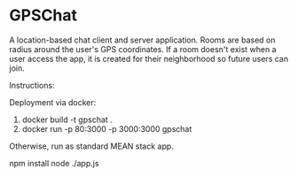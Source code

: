 GPSChat
===========

A location-based chat client and server application. Rooms are based on radius around the user's GPS coordinates. If a room doesn't exist when a user access the app, it is created for their neighborhood so future users can join.

Instructions:

Deployment via docker:

1) docker build -t gpschat .
2) docker run -p 80:3000 -p 3000:3000 gpschat

Otherwise, run as standard MEAN stack app.

npm install
node ./app.js
